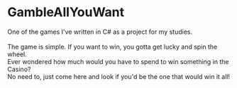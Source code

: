 # GambleAllYouWant
One of the games I've written in C# as a project for my studies.<br/>
<br/>
The game is simple. If you want to win, you gotta get lucky and spin the wheel.<br/>
Ever wondered how much would you have to spend to win something in the Casino?<br/>
No need to, just come here and look if you'd be the one that would win it all!
